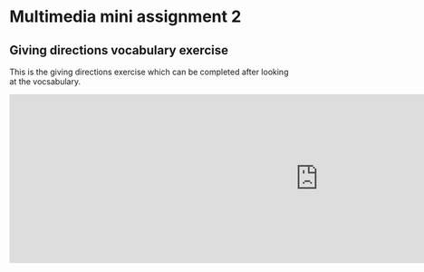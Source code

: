 <h1>Multimedia mini assignment 2</h1>
<h2>Giving directions vocabulary exercise</h2>
<p>This is the giving directions exercise which can be completed after looking at the vocsabulary.</p>
<iframe src="https://h5p.org/h5p/embed/155594" width="1090" height="298" frameborder="0" allowfullscreen="allowfullscreen"></iframe><script src="https://h5p.org/sites/all/modules/h5p/library/js/h5p-resizer.js" charset="UTF-8"></script>
